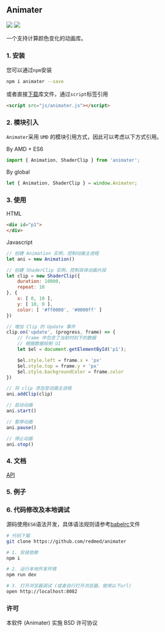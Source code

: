 ## Animater

[![](https://img.shields.io/npm/v/animater.svg)](https://www.npmjs.com/package/animater)
[![](https://api.travis-ci.org/redmed/animater.svg?branch=develop)](https://www.travis-ci.org/redmed/animater)


一个支持计算颜色变化的动画库。

### 1. 安装

您可以通过`npm`安装

```sh
npm i animater --save
```

或者直接[下载](./animater.js)库文件，通过`script`标签引用

```html
<script src="js/animater.js"></script>
```

### 2. 模块引入

`Animater`采用 `UMD` 的模块引用方式，因此可以考虑以下方式引用。


By AMD + ES6

```js
import { Animation, ShaderClip } from 'animater';
```

By global

```js
let { Animation, ShaderClip } = window.Animater;
```

### 3. 使用

HTML

```html
<div id="p1">
</div>
```

Javascript

```js
// 创建 Animation 实例，控制动画主进程
let ani = new Animation()

// 创建 ShaderClip 实例，控制具体动画片段
let clip = new ShaderClip({
	duration: 10000,
	repeat: 10
}, {
	x: [ 0, 10 ],
	y: [ 10, 0 ],
	color: [ '#ff0000', '#0000ff' ]
})

// 增加 Clip 的 Update 事件
clip.on('update', (progress, frame) => {
	// frame 中包含了当前时刻下的数据
	// 根据数据绘制 UI
	let $el = document.getElementById('p1');

	$el.style.left = frame.x + 'px'
	$el.style.top = frame.y + 'px'
	$el.style.backgroundColor = frame.color
})

// 将 clip 添加至动画主进程
ani.addClip(clip)

// 启动动画
ani.start()
```

```js
// 暂停动画
ani.pause()
```
```js
// 停止动画
ani.stop()
```

### 4. 文档

[API](./doc/api.md)

### 5. 例子

### 6. 代码修改及本地调试

源码使用`ES6`语法开发，具体语法规则请参考[babelrc](./.babelrc)文件

```sh
# 代码下载
git clone https://github.com/redmed/animater

# 1. 安装依赖
npm i

# 2. 运行本地开发环境
npm run dev

# 3. 打开浏览器调试 (或者自行打开浏览器，使用以下url)
open http://localhost:8082

```

### 许可
本软件 (Animater) 实施 BSD 许可协议
